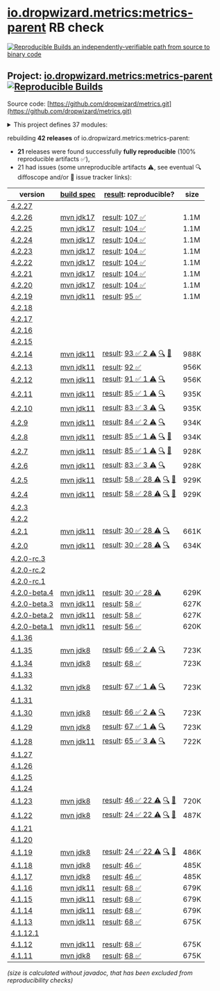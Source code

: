 [io.dropwizard.metrics:metrics-parent](https://central.sonatype.com/artifact/io.dropwizard.metrics/metrics-parent/versions) RB check
=======

[![Reproducible Builds](https://reproducible-builds.org/images/logos/rb.svg) an independently-verifiable path from source to binary code](https://reproducible-builds.org/)

## Project: [io.dropwizard.metrics:metrics-parent](https://central.sonatype.com/artifact/io.dropwizard.metrics/metrics-parent/versions) [![Reproducible Builds](https://img.shields.io/endpoint?url=https://raw.githubusercontent.com/jvm-repo-rebuild/reproducible-central/master/content/io/dropwizard/metrics/badge.json)](https://github.com/jvm-repo-rebuild/reproducible-central/blob/master/content/io/dropwizard/metrics/README.md)

Source code: [https://github.com/dropwizard/metrics.git](https://github.com/dropwizard/metrics.git)

<details><summary>This project defines 37 modules:</summary>

* [io.dropwizard.metrics:metrics-annotation](https://central.sonatype.com/artifact/io.dropwizard.metrics/metrics-annotation/4.2.26)
* [io.dropwizard.metrics:metrics-bom](https://central.sonatype.com/artifact/io.dropwizard.metrics/metrics-bom/4.2.26)
* [io.dropwizard.metrics:metrics-caffeine](https://central.sonatype.com/artifact/io.dropwizard.metrics/metrics-caffeine/4.2.26)
* [io.dropwizard.metrics:metrics-caffeine3](https://central.sonatype.com/artifact/io.dropwizard.metrics/metrics-caffeine3/4.2.26)
* [io.dropwizard.metrics:metrics-collectd](https://central.sonatype.com/artifact/io.dropwizard.metrics/metrics-collectd/4.2.26)
* [io.dropwizard.metrics:metrics-core](https://central.sonatype.com/artifact/io.dropwizard.metrics/metrics-core/4.2.26)
* [io.dropwizard.metrics:metrics-ehcache](https://central.sonatype.com/artifact/io.dropwizard.metrics/metrics-ehcache/4.2.26)
* [io.dropwizard.metrics:metrics-graphite](https://central.sonatype.com/artifact/io.dropwizard.metrics/metrics-graphite/4.2.26)
* [io.dropwizard.metrics:metrics-healthchecks](https://central.sonatype.com/artifact/io.dropwizard.metrics/metrics-healthchecks/4.2.26)
* [io.dropwizard.metrics:metrics-httpasyncclient](https://central.sonatype.com/artifact/io.dropwizard.metrics/metrics-httpasyncclient/4.2.26)
* [io.dropwizard.metrics:metrics-httpclient](https://central.sonatype.com/artifact/io.dropwizard.metrics/metrics-httpclient/4.2.26)
* [io.dropwizard.metrics:metrics-httpclient5](https://central.sonatype.com/artifact/io.dropwizard.metrics/metrics-httpclient5/4.2.26)
* [io.dropwizard.metrics:metrics-jakarta-servlet](https://central.sonatype.com/artifact/io.dropwizard.metrics/metrics-jakarta-servlet/4.2.26)
* [io.dropwizard.metrics:metrics-jakarta-servlet6](https://central.sonatype.com/artifact/io.dropwizard.metrics/metrics-jakarta-servlet6/4.2.26)
* [io.dropwizard.metrics:metrics-jakarta-servlets](https://central.sonatype.com/artifact/io.dropwizard.metrics/metrics-jakarta-servlets/4.2.26)
* [io.dropwizard.metrics:metrics-jcache](https://central.sonatype.com/artifact/io.dropwizard.metrics/metrics-jcache/4.2.26)
* [io.dropwizard.metrics:metrics-jdbi](https://central.sonatype.com/artifact/io.dropwizard.metrics/metrics-jdbi/4.2.26)
* [io.dropwizard.metrics:metrics-jdbi3](https://central.sonatype.com/artifact/io.dropwizard.metrics/metrics-jdbi3/4.2.26)
* [io.dropwizard.metrics:metrics-jersey2](https://central.sonatype.com/artifact/io.dropwizard.metrics/metrics-jersey2/4.2.26)
* [io.dropwizard.metrics:metrics-jersey3](https://central.sonatype.com/artifact/io.dropwizard.metrics/metrics-jersey3/4.2.26)
* [io.dropwizard.metrics:metrics-jersey31](https://central.sonatype.com/artifact/io.dropwizard.metrics/metrics-jersey31/4.2.26)
* [io.dropwizard.metrics:metrics-jetty10](https://central.sonatype.com/artifact/io.dropwizard.metrics/metrics-jetty10/4.2.26)
* [io.dropwizard.metrics:metrics-jetty11](https://central.sonatype.com/artifact/io.dropwizard.metrics/metrics-jetty11/4.2.26)
* [io.dropwizard.metrics:metrics-jetty12](https://central.sonatype.com/artifact/io.dropwizard.metrics/metrics-jetty12/4.2.26)
* [io.dropwizard.metrics:metrics-jetty12-ee10](https://central.sonatype.com/artifact/io.dropwizard.metrics/metrics-jetty12-ee10/4.2.26)
* [io.dropwizard.metrics:metrics-jetty9](https://central.sonatype.com/artifact/io.dropwizard.metrics/metrics-jetty9/4.2.26)
* [io.dropwizard.metrics:metrics-jmx](https://central.sonatype.com/artifact/io.dropwizard.metrics/metrics-jmx/4.2.26)
* [io.dropwizard.metrics:metrics-json](https://central.sonatype.com/artifact/io.dropwizard.metrics/metrics-json/4.2.26)
* [io.dropwizard.metrics:metrics-jvm](https://central.sonatype.com/artifact/io.dropwizard.metrics/metrics-jvm/4.2.26)
* [io.dropwizard.metrics:metrics-log4j2](https://central.sonatype.com/artifact/io.dropwizard.metrics/metrics-log4j2/4.2.26)
* [io.dropwizard.metrics:metrics-logback](https://central.sonatype.com/artifact/io.dropwizard.metrics/metrics-logback/4.2.26)
* [io.dropwizard.metrics:metrics-logback13](https://central.sonatype.com/artifact/io.dropwizard.metrics/metrics-logback13/4.2.26)
* [io.dropwizard.metrics:metrics-logback14](https://central.sonatype.com/artifact/io.dropwizard.metrics/metrics-logback14/4.2.26)
* [io.dropwizard.metrics:metrics-logback15](https://central.sonatype.com/artifact/io.dropwizard.metrics/metrics-logback15/4.2.26)
* [io.dropwizard.metrics:metrics-parent](https://central.sonatype.com/artifact/io.dropwizard.metrics/metrics-parent/4.2.26)
* [io.dropwizard.metrics:metrics-servlet](https://central.sonatype.com/artifact/io.dropwizard.metrics/metrics-servlet/4.2.26)
* [io.dropwizard.metrics:metrics-servlets](https://central.sonatype.com/artifact/io.dropwizard.metrics/metrics-servlets/4.2.26)
</details>

rebuilding **42 releases** of io.dropwizard.metrics:metrics-parent:
- **21** releases were found successfully **fully reproducible** (100% reproducible artifacts :white_check_mark:),
- 21 had issues (some unreproducible artifacts :warning:, see eventual :mag: diffoscope and/or :memo: issue tracker links):

| version | [build spec](/BUILDSPEC.md) | [result](https://reproducible-builds.org/docs/jvm/): reproducible? | size |
| -- | --------- | ------ | -- |
| [4.2.27](https://central.sonatype.com/artifact/io.dropwizard.metrics/metrics-parent/4.2.27/pom) | | | |
| [4.2.26](https://central.sonatype.com/artifact/io.dropwizard.metrics/metrics-parent/4.2.26/pom) | [mvn jdk17](dropwizard-metrics-4.2.26.buildspec) | [result](metrics-parent-4.2.26.buildinfo): [107 :white_check_mark: ](metrics-parent-4.2.26.buildcompare) | 1.1M |
| [4.2.25](https://central.sonatype.com/artifact/io.dropwizard.metrics/metrics-parent/4.2.25/pom) | [mvn jdk17](dropwizard-metrics-4.2.25.buildspec) | [result](metrics-parent-4.2.25.buildinfo): [104 :white_check_mark: ](metrics-parent-4.2.25.buildcompare) | 1.1M |
| [4.2.24](https://central.sonatype.com/artifact/io.dropwizard.metrics/metrics-parent/4.2.24/pom) | [mvn jdk17](dropwizard-metrics-4.2.24.buildspec) | [result](metrics-parent-4.2.24.buildinfo): [104 :white_check_mark: ](metrics-parent-4.2.24.buildcompare) | 1.1M |
| [4.2.23](https://central.sonatype.com/artifact/io.dropwizard.metrics/metrics-parent/4.2.23/pom) | [mvn jdk17](dropwizard-metrics-4.2.23.buildspec) | [result](metrics-parent-4.2.23.buildinfo): [104 :white_check_mark: ](metrics-parent-4.2.23.buildcompare) | 1.1M |
| [4.2.22](https://central.sonatype.com/artifact/io.dropwizard.metrics/metrics-parent/4.2.22/pom) | [mvn jdk17](dropwizard-metrics-4.2.22.buildspec) | [result](metrics-parent-4.2.22.buildinfo): [104 :white_check_mark: ](metrics-parent-4.2.22.buildcompare) | 1.1M |
| [4.2.21](https://central.sonatype.com/artifact/io.dropwizard.metrics/metrics-parent/4.2.21/pom) | [mvn jdk17](dropwizard-metrics-4.2.21.buildspec) | [result](metrics-parent-4.2.21.buildinfo): [104 :white_check_mark: ](metrics-parent-4.2.21.buildcompare) | 1.1M |
| [4.2.20](https://central.sonatype.com/artifact/io.dropwizard.metrics/metrics-parent/4.2.20/pom) | [mvn jdk17](dropwizard-metrics-4.2.20.buildspec) | [result](metrics-parent-4.2.20.buildinfo): [104 :white_check_mark: ](metrics-parent-4.2.20.buildcompare) | 1.1M |
| [4.2.19](https://central.sonatype.com/artifact/io.dropwizard.metrics/metrics-parent/4.2.19/pom) | [mvn jdk11](dropwizard-metrics-4.2.19.buildspec) | [result](metrics-parent-4.2.19.buildinfo): [95 :white_check_mark: ](metrics-parent-4.2.19.buildcompare) | 1.1M |
| [4.2.18](https://central.sonatype.com/artifact/io.dropwizard.metrics/metrics-parent/4.2.18/pom) | | | |
| [4.2.17](https://central.sonatype.com/artifact/io.dropwizard.metrics/metrics-parent/4.2.17/pom) | | | |
| [4.2.16](https://central.sonatype.com/artifact/io.dropwizard.metrics/metrics-parent/4.2.16/pom) | | | |
| [4.2.15](https://central.sonatype.com/artifact/io.dropwizard.metrics/metrics-parent/4.2.15/pom) | | | |
| [4.2.14](https://central.sonatype.com/artifact/io.dropwizard.metrics/metrics-parent/4.2.14/pom) | [mvn jdk11](dropwizard-metrics-4.2.14.buildspec) | [result](metrics-parent-4.2.14.buildinfo): [93 :white_check_mark:  2 :warning:](metrics-parent-4.2.14.buildcompare) [:mag:](metrics-parent-4.2.14.diffoscope) [:memo:](https://github.com/dropwizard/metrics/pull/3358) | 988K |
| [4.2.13](https://central.sonatype.com/artifact/io.dropwizard.metrics/metrics-parent/4.2.13/pom) | [mvn jdk11](dropwizard-metrics-4.2.13.buildspec) | [result](metrics-parent-4.2.13.buildinfo): [92 :white_check_mark: ](metrics-parent-4.2.13.buildcompare) | 956K |
| [4.2.12](https://central.sonatype.com/artifact/io.dropwizard.metrics/metrics-parent/4.2.12/pom) | [mvn jdk11](dropwizard-metrics-4.2.12.buildspec) | [result](metrics-parent-4.2.12.buildinfo): [91 :white_check_mark:  1 :warning:](metrics-parent-4.2.12.buildcompare) [:mag:](metrics-parent-4.2.12.diffoscope) | 956K |
| [4.2.11](https://central.sonatype.com/artifact/io.dropwizard.metrics/metrics-parent/4.2.11/pom) | [mvn jdk11](dropwizard-metrics-4.2.11.buildspec) | [result](metrics-parent-4.2.11.buildinfo): [85 :white_check_mark:  1 :warning:](metrics-parent-4.2.11.buildcompare) [:mag:](metrics-parent-4.2.11.diffoscope) | 935K |
| [4.2.10](https://central.sonatype.com/artifact/io.dropwizard.metrics/metrics-parent/4.2.10/pom) | [mvn jdk11](dropwizard-metrics-4.2.10.buildspec) | [result](metrics-parent-4.2.10.buildinfo): [83 :white_check_mark:  3 :warning:](metrics-parent-4.2.10.buildcompare) [:mag:](metrics-parent-4.2.10.diffoscope) | 935K |
| [4.2.9](https://central.sonatype.com/artifact/io.dropwizard.metrics/metrics-parent/4.2.9/pom) | [mvn jdk11](dropwizard-metrics-4.2.9.buildspec) | [result](metrics-parent-4.2.9.buildinfo): [84 :white_check_mark:  2 :warning:](metrics-parent-4.2.9.buildcompare) [:mag:](metrics-parent-4.2.9.diffoscope) | 934K |
| [4.2.8](https://central.sonatype.com/artifact/io.dropwizard.metrics/metrics-parent/4.2.8/pom) | [mvn jdk11](dropwizard-metrics-4.2.8.buildspec) | [result](metrics-parent-4.2.8.buildinfo): [85 :white_check_mark:  1 :warning:](metrics-parent-4.2.8.buildcompare) [:mag:](metrics-parent-4.2.8.diffoscope) [:memo:](https://github.com/dropwizard/metrics/pull/2601) | 934K |
| [4.2.7](https://central.sonatype.com/artifact/io.dropwizard.metrics/metrics-parent/4.2.7/pom) | [mvn jdk11](dropwizard-metrics-4.2.7.buildspec) | [result](metrics-parent-4.2.7.buildinfo): [85 :white_check_mark:  1 :warning:](metrics-parent-4.2.7.buildcompare) [:mag:](metrics-parent-4.2.7.diffoscope) [:memo:](https://issues.apache.org/jira/browse/FELIX-6496) | 928K |
| [4.2.6](https://central.sonatype.com/artifact/io.dropwizard.metrics/metrics-parent/4.2.6/pom) | [mvn jdk11](dropwizard-metrics-4.2.6.buildspec) | [result](metrics-parent-4.2.6.buildinfo): [83 :white_check_mark:  3 :warning:](metrics-parent-4.2.6.buildcompare) [:mag:](metrics-parent-4.2.6.diffoscope) | 928K |
| [4.2.5](https://central.sonatype.com/artifact/io.dropwizard.metrics/metrics-parent/4.2.5/pom) | [mvn jdk11](dropwizard-metrics-4.2.5.buildspec) | [result](metrics-parent-4.2.5.buildinfo): [58 :white_check_mark:  28 :warning:](metrics-parent-4.2.5.buildcompare) [:mag:](metrics-parent-4.2.5.diffoscope) [:memo:](https://issues.apache.org/jira/browse/FELIX-6404) | 929K |
| [4.2.4](https://central.sonatype.com/artifact/io.dropwizard.metrics/metrics-parent/4.2.4/pom) | [mvn jdk11](dropwizard-metrics-4.2.4.buildspec) | [result](metrics-parent-4.2.4.buildinfo): [58 :white_check_mark:  28 :warning:](metrics-parent-4.2.4.buildcompare) [:mag:](metrics-parent-4.2.4.diffoscope) [:memo:](https://issues.apache.org/jira/browse/FELIX-6404) | 929K |
| [4.2.3](https://central.sonatype.com/artifact/io.dropwizard.metrics/metrics-parent/4.2.3/pom) | | | |
| [4.2.2](https://central.sonatype.com/artifact/io.dropwizard.metrics/metrics-parent/4.2.2/pom) | | | |
| [4.2.1](https://central.sonatype.com/artifact/io.dropwizard.metrics/metrics-parent/4.2.1/pom) | [mvn jdk11](dropwizard-metrics-4.2.1.buildspec) | [result](metrics-parent-4.2.1.buildinfo): [30 :white_check_mark:  28 :warning:](metrics-parent-4.2.1.buildcompare) [:mag:](metrics-parent-4.2.1.diffoscope) | 661K |
| [4.2.0](https://central.sonatype.com/artifact/io.dropwizard.metrics/metrics-parent/4.2.0/pom) | [mvn jdk11](dropwizard-metrics-4.2.0.buildspec) | [result](metrics-parent-4.2.0.buildinfo): [30 :white_check_mark:  28 :warning:](metrics-parent-4.2.0.buildcompare) [:mag:](metrics-parent-4.2.0.diffoscope) | 634K |
| [4.2.0-rc.3](https://central.sonatype.com/artifact/io.dropwizard.metrics/metrics-parent/4.2.0-rc.3/pom) | | | |
| [4.2.0-rc.2](https://central.sonatype.com/artifact/io.dropwizard.metrics/metrics-parent/4.2.0-rc.2/pom) | | | |
| [4.2.0-rc.1](https://central.sonatype.com/artifact/io.dropwizard.metrics/metrics-parent/4.2.0-rc.1/pom) | | | |
| [4.2.0-beta.4](https://central.sonatype.com/artifact/io.dropwizard.metrics/metrics-parent/4.2.0-beta.4/pom) | [mvn jdk11](dropwizard-metrics-4.2.0-beta.4.buildspec) | [result](metrics-parent-4.2.0-beta.4.buildinfo): [30 :white_check_mark:  28 :warning:](metrics-parent-4.2.0-beta.4.buildcompare) | 629K |
| [4.2.0-beta.3](https://central.sonatype.com/artifact/io.dropwizard.metrics/metrics-parent/4.2.0-beta.3/pom) | [mvn jdk11](dropwizard-metrics-4.2.0-beta.3.buildspec) | [result](metrics-servlets-4.2.0-beta.3.buildinfo): [58 :white_check_mark: ](metrics-servlets-4.2.0-beta.3.buildcompare) | 627K |
| [4.2.0-beta.2](https://central.sonatype.com/artifact/io.dropwizard.metrics/metrics-parent/4.2.0-beta.2/pom) | [mvn jdk11](dropwizard-metrics-4.2.0-beta.2.buildspec) | [result](metrics-servlets-4.2.0-beta.2.buildinfo): [58 :white_check_mark: ](metrics-servlets-4.2.0-beta.2.buildcompare) | 627K |
| [4.2.0-beta.1](https://central.sonatype.com/artifact/io.dropwizard.metrics/metrics-parent/4.2.0-beta.1/pom) | [mvn jdk11](dropwizard-metrics-4.2.0-beta.1.buildspec) | [result](metrics-servlets-4.2.0-beta.1.buildinfo): [56 :white_check_mark: ](metrics-servlets-4.2.0-beta.1.buildcompare) | 620K |
| [4.1.36](https://central.sonatype.com/artifact/io.dropwizard.metrics/metrics-parent/4.1.36/pom) | | | |
| [4.1.35](https://central.sonatype.com/artifact/io.dropwizard.metrics/metrics-parent/4.1.35/pom) | [mvn jdk8](dropwizard-metrics-4.1.35.buildspec) | [result](metrics-parent-4.1.35.buildinfo): [66 :white_check_mark:  2 :warning:](metrics-parent-4.1.35.buildcompare) [:mag:](metrics-parent-4.1.35.diffoscope) | 723K |
| [4.1.34](https://central.sonatype.com/artifact/io.dropwizard.metrics/metrics-parent/4.1.34/pom) | [mvn jdk8](dropwizard-metrics-4.1.34.buildspec) | [result](metrics-parent-4.1.34.buildinfo): [68 :white_check_mark: ](metrics-parent-4.1.34.buildcompare) | 723K |
| [4.1.33](https://central.sonatype.com/artifact/io.dropwizard.metrics/metrics-parent/4.1.33/pom) | | | |
| [4.1.32](https://central.sonatype.com/artifact/io.dropwizard.metrics/metrics-parent/4.1.32/pom) | [mvn jdk8](dropwizard-metrics-4.1.32.buildspec) | [result](metrics-parent-4.1.32.buildinfo): [67 :white_check_mark:  1 :warning:](metrics-parent-4.1.32.buildcompare) [:mag:](metrics-parent-4.1.32.diffoscope) | 723K |
| [4.1.31](https://central.sonatype.com/artifact/io.dropwizard.metrics/metrics-parent/4.1.31/pom) | | | |
| [4.1.30](https://central.sonatype.com/artifact/io.dropwizard.metrics/metrics-parent/4.1.30/pom) | [mvn jdk8](dropwizard-metrics-4.1.30.buildspec) | [result](metrics-parent-4.1.30.buildinfo): [66 :white_check_mark:  2 :warning:](metrics-parent-4.1.30.buildcompare) [:mag:](metrics-parent-4.1.30.diffoscope) | 723K |
| [4.1.29](https://central.sonatype.com/artifact/io.dropwizard.metrics/metrics-parent/4.1.29/pom) | [mvn jdk8](dropwizard-metrics-4.1.29.buildspec) | [result](metrics-parent-4.1.29.buildinfo): [67 :white_check_mark:  1 :warning:](metrics-parent-4.1.29.buildcompare) [:mag:](metrics-parent-4.1.29.diffoscope) | 723K |
| [4.1.28](https://central.sonatype.com/artifact/io.dropwizard.metrics/metrics-parent/4.1.28/pom) | [mvn jdk11](dropwizard-metrics-4.1.28.buildspec) | [result](metrics-parent-4.1.28.buildinfo): [65 :white_check_mark:  3 :warning:](metrics-parent-4.1.28.buildcompare) [:mag:](metrics-parent-4.1.28.diffoscope) | 722K |
| [4.1.27](https://central.sonatype.com/artifact/io.dropwizard.metrics/metrics-parent/4.1.27/pom) | | | |
| [4.1.26](https://central.sonatype.com/artifact/io.dropwizard.metrics/metrics-parent/4.1.26/pom) | | | |
| [4.1.25](https://central.sonatype.com/artifact/io.dropwizard.metrics/metrics-parent/4.1.25/pom) | | | |
| [4.1.24](https://central.sonatype.com/artifact/io.dropwizard.metrics/metrics-parent/4.1.24/pom) | | | |
| [4.1.23](https://central.sonatype.com/artifact/io.dropwizard.metrics/metrics-parent/4.1.23/pom) | [mvn jdk8](dropwizard-metrics-4.1.23.buildspec) | [result](metrics-servlets-4.1.23.buildinfo): [46 :white_check_mark:  22 :warning:](metrics-servlets-4.1.23.buildcompare) [:mag:](metrics-parent-4.1.23.diffoscope) [:memo:](https://issues.apache.org/jira/browse/FELIX-6404) | 720K |
| [4.1.22](https://central.sonatype.com/artifact/io.dropwizard.metrics/metrics-parent/4.1.22/pom) | [mvn jdk8](dropwizard-metrics-4.1.22.buildspec) | [result](metrics-servlets-4.1.22.buildinfo): [24 :white_check_mark:  22 :warning:](metrics-servlets-4.1.22.buildcompare) [:mag:](metrics-parent-4.1.22.diffoscope) [:memo:](https://issues.apache.org/jira/browse/FELIX-6404) | 487K |
| [4.1.21](https://central.sonatype.com/artifact/io.dropwizard.metrics/metrics-parent/4.1.21/pom) | | | |
| [4.1.20](https://central.sonatype.com/artifact/io.dropwizard.metrics/metrics-parent/4.1.20/pom) | | | |
| [4.1.19](https://central.sonatype.com/artifact/io.dropwizard.metrics/metrics-parent/4.1.19/pom) | [mvn jdk8](dropwizard-metrics-4.1.19.buildspec) | [result](metrics-servlets-4.1.19.buildinfo): [24 :white_check_mark:  22 :warning:](metrics-servlets-4.1.19.buildcompare) [:mag:](https://github.com/jvm-repo-rebuild/reproducible-central/blob/master/content/io/dropwizard/metrics/dropwizard-metrics-4.1.19.diffoscope) [:memo:](https://issues.apache.org/jira/browse/FELIX-6404) | 486K |
| [4.1.18](https://central.sonatype.com/artifact/io.dropwizard.metrics/metrics-parent/4.1.18/pom) | [mvn jdk8](dropwizard-metrics-4.1.18.buildspec) | [result](metrics-servlets-4.1.18.buildinfo): [46 :white_check_mark: ](metrics-servlets-4.1.18.buildcompare) | 485K |
| [4.1.17](https://central.sonatype.com/artifact/io.dropwizard.metrics/metrics-parent/4.1.17/pom) | [mvn jdk8](dropwizard-metrics-4.1.17.buildspec) | [result](metrics-servlets-4.1.17.buildinfo): [46 :white_check_mark: ](metrics-servlets-4.1.17.buildcompare) | 485K |
| [4.1.16](https://central.sonatype.com/artifact/io.dropwizard.metrics/metrics-parent/4.1.16/pom) | [mvn jdk11](dropwizard-metrics-4.1.16.buildspec) | [result](metrics-servlets-4.1.16.buildinfo): [68 :white_check_mark: ](metrics-servlets-4.1.16.buildcompare) | 679K |
| [4.1.15](https://central.sonatype.com/artifact/io.dropwizard.metrics/metrics-parent/4.1.15/pom) | [mvn jdk11](dropwizard-metrics-4.1.15.buildspec) | [result](metrics-servlets-4.1.15.buildinfo): [68 :white_check_mark: ](metrics-servlets-4.1.15.buildcompare) | 679K |
| [4.1.14](https://central.sonatype.com/artifact/io.dropwizard.metrics/metrics-parent/4.1.14/pom) | [mvn jdk11](dropwizard-metrics-4.1.14.buildspec) | [result](metrics-servlets-4.1.14.buildinfo): [68 :white_check_mark: ](metrics-servlets-4.1.14.buildcompare) | 679K |
| [4.1.13](https://central.sonatype.com/artifact/io.dropwizard.metrics/metrics-parent/4.1.13/pom) | [mvn jdk11](dropwizard-metrics-4.1.13.buildspec) | [result](metrics-servlets-4.1.13.buildinfo): [68 :white_check_mark: ](metrics-servlets-4.1.13.buildcompare) | 675K |
| [4.1.12.1](https://central.sonatype.com/artifact/io.dropwizard.metrics/metrics-parent/4.1.12.1/pom) | | | |
| [4.1.12](https://central.sonatype.com/artifact/io.dropwizard.metrics/metrics-parent/4.1.12/pom) | [mvn jdk11](dropwizard-metrics-4.1.12.buildspec) | [result](metrics-servlets-4.1.12.buildinfo): [68 :white_check_mark: ](metrics-servlets-4.1.12.buildcompare) | 675K |
| [4.1.11](https://central.sonatype.com/artifact/io.dropwizard.metrics/metrics-parent/4.1.11/pom) | [mvn jdk8](dropwizard-metrics-4.1.11.buildspec) | [result](metrics-servlets-4.1.11.buildinfo): [68 :white_check_mark: ](metrics-servlets-4.1.11.buildcompare) | 675K |

<i>(size is calculated without javadoc, that has been excluded from reproducibility checks)</i>
